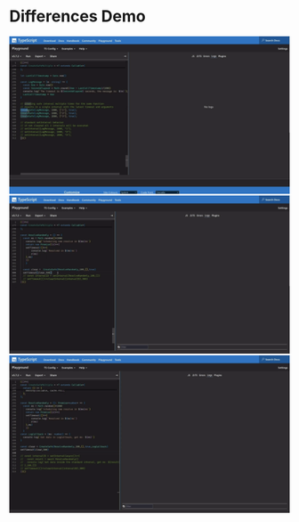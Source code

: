 # Differences Demo

[![Reregister](./demo/reregister.gif)](./demo/reregister.mp4)
[![No Async Results Shuffle](./demo/no-shuffle.gif)](./demo/no-shuffle.mp4)
[![Callback](./demo/callback.gif)](./demo/callback.mp4)
